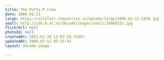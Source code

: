 ```yaml
---
title: The Puffy P Crew
date: 2006-02-11
large: https://artifact.thepatrick.io/decade/large/2006-02-11-2030.jpg
small: http://cdn.m.ac.nz/decade/images/small/20060211.jpg
flickrUrl: null
photoId: null
createdAt: 2011-01-30 11:07:19.77851
updatedAt: 2006-07-11 05:35:43
layout: decade-image

---
```


